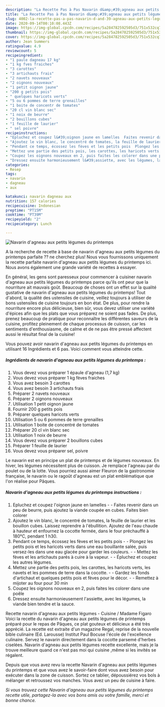 ```yaml
---
description: "La Recette Pas à Pas Navarin d&amp;#39;agneau aux petits légumes du printemps"
title: "La Recette Pas à Pas Navarin d&amp;#39;agneau aux petits légumes du printemps"
slug: 4002-la-recette-pas-a-pas-navarin-d-and-39-agneau-aux-petits-legumes-du-printemps
date: 2020-09-14T00:10:08.443Z
image: https://img-global.cpcdn.com/recipes/5a284782592505d3/751x532cq70/navarin-dagneau-aux-petits-legumes-du-printemps-photo-principale-de-la-recette.jpg
thumbnail: https://img-global.cpcdn.com/recipes/5a284782592505d3/751x532cq70/navarin-dagneau-aux-petits-legumes-du-printemps-photo-principale-de-la-recette.jpg
cover: https://img-global.cpcdn.com/recipes/5a284782592505d3/751x532cq70/navarin-dagneau-aux-petits-legumes-du-printemps-photo-principale-de-la-recette.jpg
author: Jean Summers
ratingvalue: 4.9
reviewcount: 5
recipeingredient:
- "1 paule dagneau 17 kg"
- "1 kg fves fraiches"
- "3 carottes"
- "3 artichauts frais"
- "2 navets nouveaux"
- "2 oignons nouveaux"
- "1 petit oignon jaune"
- "200 g petits pois"
- " quelques haricots verts"
- "5 ou 6 pommes de terre grenailles"
- "1 boite de concentr de tomates"
- "20 cl vin blanc sec"
- "1 noix de beurre"
- "2 bouillons cubes"
- "1 feuille de laurier"
- " sel poivre"
recipeinstructions:
- "Epluchez et coupez l&#39;oignon jaune en lamelles  Faites revenir dans un peu de beurre, puis ajoutez la viande coupée en cubes. Faites bien colorer"
- "Ajoutez le vin blanc, le concentré de tomates, la feuille de laurier et les bouillon cubes. Laissez reprendre à l&#39;ébullition. Ajoutez de l&#39;eau chaude à hauteur et enfournez la cocotte fermée, dans le four préchauffé à 180°C, pendant 1 h30."
- "Pendant ce temps, écossez les fèves et les petits pois  Plongez les petits pois et les haricots verts dans une eau bouillante salée, puis versez-les dans une eau glacée pour garder les couleurs.  Mettez les fèves et les artichauts parés à cuire à la vapeur.  Épluchez et coupez les autres légumes."
- "Mettez une partie des petits pois, les carottes, les haricots verts, les navets et les pommes de terre dans la cocotte.  Gardez les fonds d&#39;artichaut et quelques petits pois et fèves pour le décor.  Remettez à mijoter au four pour 30 min"
- "Coupez les oignons nouveaux en 2, puis faites les colorer dans une poêle"
- "Dressez ensuite harmonieusement l&#39;assiette, avec les légumes, la viande bien tendre et la sauce."
categories:
- Resep
tags:
- navarin
- dagneau
- aux

katakunci: navarin dagneau aux 
nutrition: 157 calories
recipecuisine: Indonesian
preptime: "PT15M"
cooktime: "PT39M"
recipeyield: "2"
recipecategory: Lunch

---
```



![Navarin d&#39;agneau aux petits légumes du printemps](https://img-global.cpcdn.com/recipes/5a284782592505d3/751x532cq70/navarin-dagneau-aux-petits-legumes-du-printemps-photo-principale-de-la-recette.jpg)

A la recherche de recette à base de navarin d&#39;agneau aux petits légumes du printemps parfaite ?? ne cherchez plus! Nous vous fournissons uniquement la recette parfaite navarin d&#39;agneau aux petits légumes du printemps ici. Nous avons également une grande variété de recettes à essayer.

En général, les gens sont paresseux pour commencer à cuisiner navarin d&#39;agneau aux petits légumes du printemps parce qu'ils ont peur que la nourriture ait mauvais goût. Beaucoup de choses ont un effet sur la qualité gustative de navarin d&#39;agneau aux petits légumes du printemps! Tout d'abord, la qualité des ustensiles de cuisine, veillez toujours à utiliser de bons ustensiles de cuisine toujours en bon état. De plus, pour rendre la nourriture encore plus délicieuse, bien sûr, vous devez utiliser une variété d'épices afin que les plats que vous préparez ne soient pas fades. De plus, prenez beaucoup de pratique pour reconnaître les différentes saveurs de la cuisine, profitez pleinement de chaque processus de cuisson, car les sentiments d'enthousiasme, de calme et de ne pas être pressé affectent aussi le résultat final de la cuisine!

<!--inarticleads1-->

Vous pouvez avoir navarin d&#39;agneau aux petits légumes du printemps en utilisant 16 Ingrédients et 6 pas. Voici comment vous atteindre cette.

##### Ingrédients de navarin d&#39;agneau aux petits légumes du printemps :

1. Vous devez vous préparer 1 épaule d&#39;agneau (1,7 kg)
1. Vous devez vous préparer 1 kg fèves fraiches
1. Vous avez besoin 3 carottes
1. Vous avez besoin 3 artichauts frais
1. Préparer 2 navets nouveaux
1. Préparer 2 oignons nouveaux
1. Utilisation 1 petit oignon jaune
1. Fournir 200 g petits pois
1. Préparer  quelques haricots verts
1. Utilisation 5 ou 6 pommes de terre grenailles
1. Utilisation 1 boite de concentré de tomates
1. Préparer 20 cl vin blanc sec
1. Utilisation 1 noix de beurre
1. Vous devez vous préparer 2 bouillons cubes
1. Préparer 1 feuille de laurier
1. Vous devez vous préparer  sel, poivre


Le navarin est en principe un plat de printemps et de légumes nouveaux. En hiver, les légumes nécessitent plus de cuisson. Je remplace l&#39;agneau par du poulet ou de la lotte. Vous pourriez aussi aimer Fleuron de la gastronomie française, le navarin ou le ragoût d&#39;agneau est un plat emblématique que l&#39;on réalise pour Pâques. 

<!--inarticleads2-->

##### Navarin d&#39;agneau aux petits légumes du printemps instructions :

1. Epluchez et coupez l&#39;oignon jaune en lamelles -  - Faites revenir dans un peu de beurre, puis ajoutez la viande coupée en cubes. Faites bien colorer
1. Ajoutez le vin blanc, le concentré de tomates, la feuille de laurier et les bouillon cubes. Laissez reprendre à l&#39;ébullition. Ajoutez de l&#39;eau chaude à hauteur et enfournez la cocotte fermée, dans le four préchauffé à 180°C, pendant 1 h30.
1. Pendant ce temps, écossez les fèves et les petits pois -  - Plongez les petits pois et les haricots verts dans une eau bouillante salée, puis versez-les dans une eau glacée pour garder les couleurs. -  - Mettez les fèves et les artichauts parés à cuire à la vapeur. -  - Épluchez et coupez les autres légumes.
1. Mettez une partie des petits pois, les carottes, les haricots verts, les navets et les pommes de terre dans la cocotte. -  - Gardez les fonds d&#39;artichaut et quelques petits pois et fèves pour le décor. -  - Remettez à mijoter au four pour 30 min
1. Coupez les oignons nouveaux en 2, puis faites les colorer dans une poêle
1. Dressez ensuite harmonieusement l&#39;assiette, avec les légumes, la viande bien tendre et la sauce.


Recette navarin d&#39;agneau aux petits légumes - Cuisine / Madame Figaro Voici la recette du navarin d&#39;agneau aux petits légumes de printemps préparé pour le repas de Pâques, ce plat gouteux et délicieux a été très apprécié. La recette est extraite d&#39;un magazine Regal, reprise de la nouvelle bible culinaire (Ed. Larousse) Institut Paul Bocuse l&#39;école de l&#39;excellence culinaire. Servez le navarin directement dans la cocotte parsemé d&#39;herbes ciselées. Navarin d&#39;agneau aux petits légumes recette excellente, mais je la trouve meilleure quand ce n&#39;est pas moi qui cuisine ,même si les invités se régalent. 

<!--inarticleads1-->

<p>
Depuis que vous avez revu la recette Navarin d&#39;agneau aux petits légumes du printemps et que vous avez le savoir-faire dont vous avez besoin pour exécuter dans la zone de cuisson. Sortez ce tablier, dépoussiérez vos bols à mélanger et retroussez vos manches. Vous avez un peu de cuisine à faire.
</p>

<p>
<i>Si vous trouvez cette Navarin d&#39;agneau aux petits légumes du printemps recette utile, partagez-la avec vos bons amis ou votre famille, merci et bonne chance.</i>
</p>
